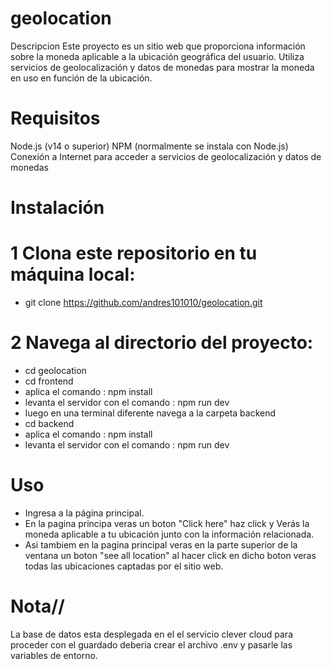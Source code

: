 # geolocation
Descripcion
Este proyecto es un sitio web que proporciona información sobre la moneda aplicable a la ubicación geográfica del usuario. Utiliza servicios de geolocalización y datos de monedas para mostrar la moneda en uso en función de la ubicación.
# Requisitos
Node.js (v14 o superior)
NPM (normalmente se instala con Node.js)
Conexión a Internet para acceder a servicios de geolocalización y datos de monedas
# Instalación
# 1 Clona este repositorio en tu máquina local:
- git clone https://github.com/andres101010/geolocation.git
# 2 Navega al directorio del proyecto:
- cd geolocation
- cd frontend
- aplica el comando : npm install
- levanta el servidor con el comando : npm run dev
- luego en una terminal diferente navega a la carpeta backend
- cd backend
- aplica el comando : npm install
- levanta el servidor con el comando : npm run dev
# Uso
- Ingresa a la página principal.
- En la pagina principa veras un boton "Click here" haz click y Verás la moneda aplicable a tu ubicación junto con la información relacionada.
- Asi tambiem en la pagina principal veras en la parte superior de la ventana un boton "see all location" al hacer click en dicho boton veras todas las ubicaciones captadas por el sitio web.

# Nota// 
La base de datos esta desplegada en el el servicio clever cloud
para proceder con el guardado deberia crear el archivo .env y pasarle las variables de entorno.
